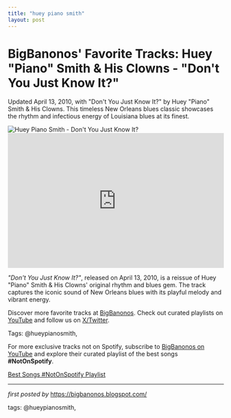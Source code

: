 ```yaml
---
title: "huey piano smith"
layout: post
---
```

<!-- Post Title -->
<h1 >BigBanonos' Favorite Tracks: Huey "Piano" Smith & His Clowns - "Don't You Just Know It?"</h1> <!-- Introductory Text -->
<p >Updated April 13, 2010, with "Don't You Just Know It?" by Huey "Piano" Smith & His Clowns. This timeless New Orleans blues classic showcases the rhythm and infectious energy of Louisiana blues at its finest.</p> <!-- Featured Image -->
<div > <img src="https://www.rollingstone.com/wp-content/uploads/2023/02/huey-piano-smith.jpg" alt="Huey Piano Smith - Don't You Just Know It?" />
</div> <!-- YouTube Video Embed -->
<div > <iframe width="100%" height="315" src="https://www.youtube.com/embed/6sxnXO2RjVg" title="Don't You Just Know It - Huey 'Piano' Smith" frameborder="0" allow="accelerometer; autoplay; encrypted-media; gyroscope; picture-in-picture; web-share" referrerpolicy="strict-origin-when-cross-origin" allowfullscreen></iframe>
</div> <!-- Song Information -->
<div > <p><em>"Don't You Just Know It?"</em>, released on April 13, 2010, is a reissue of Huey "Piano" Smith & His Clowns' original rhythm and blues gem. The track captures the iconic sound of New Orleans blues with its playful melody and vibrant energy.</p>
</div> <!-- Footer Links -->
<div > <p>Discover more favorite tracks at <a href="https://bigbanonos.blogspot.com/" target="_blank">BigBanonos</a>. Check out curated playlists on <a href="https://www.youtube.com/@BigBanonos" target="_blank">YouTube</a> and follow us on <a href="https://x.com/bigbanonos" target="_blank">X/Twitter</a>.</p>
</div> <!-- Tags -->
<p >Tags: @hueypianosmith,</p>


<!--Subscribe and Playlist Links-->
<div>
    <p>For more exclusive tracks not on Spotify, subscribe to <a href="https://www.youtube.com/@BigBanonos" target="_blank">BigBanonos on YouTube</a> and explore their curated playlist of the best songs <strong>#NotOnSpotify</strong>.</p>
    <p><a href="https://www.youtube.com/playlist?list=PLtuNtuTatqI0kFahUCbtbfenC_ET5O_tr" target="_blank">Best Songs #NotOnSpotify Playlist<br /></a></p></div>

<hr />

<p><em>first posted by</em> <a href="https://bigbanonos.blogspot.com/" rel="noopener" target="_new">https://bigbanonos.blogspot.com/</a></p>

<p>tags: @hueypianosmith,</p>
